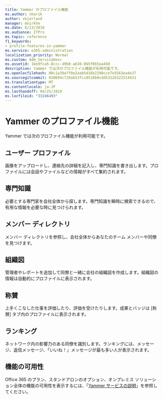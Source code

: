 ```yaml
---
title: Yammer のプロファイル機能
ms.author: sharik
author: skjerland
manager: mnirkhe
ms.date: 6/13/2018
ms.audience: ITPro
ms.topic: reference
f1_keywords:
- profile-features-in-yammer
ms.service: o365-administration
localization_priority: Normal
ms.custom: Adm_ServiceDesc
ms.assetid: 1be9fca5-8ccc-49b8-a638-065f0b5aa450
description: Yammer では次のプロファイル機能が利用可能です。
ms.openlocfilehash: 08c1a39a7f0e2aab5d16b2290cce7e5563ea4e37
ms.sourcegitcommit: 830694c729ab53fcc8518b0cdd5322b322514431
ms.translationtype: MT
ms.contentlocale: ja-JP
ms.lasthandoff: 04/25/2019
ms.locfileid: "33246493"
---
```

# <a name="profile-features-in-yammer"></a>Yammer のプロファイル機能

Yammer では次のプロファイル機能が利用可能です。
  
## <a name="user-profiles"></a>ユーザー プロファイル
<a name="bkmk_UserProfiles"> </a>

画像をアップロードし、連絡先の詳細を記入し、専門知識を書き出します。プロファイルには会話やファイルなどの情報がすべて集約されます。
  
## <a name="expertise"></a>専門知識
<a name="bkmk_Expertise"> </a>

必要とする専門家を会社全体から探します。専門知識を瞬時に検索できるので、有用な情報を必要な時に見つけられます。
  
## <a name="member-directory"></a>メンバー ディレクトリ
<a name="bkmk_MemberDirectory"> </a>

メンバー ディレクトリを参照し、会社全体からあなたのチーム メンバーや同僚を見つけます。
  
## <a name="org-chart"></a>組織図
<a name="bkmk_OrgChart"> </a>

管理者やレポートを追加して同僚と一緒に会社の組織図を作成します。組織図の情報は自動的にプロファイルに表示されます。
  
## <a name="praise"></a>称賛
<a name="bkmk_Praise"> </a>

上手くこなした仕事を評価したり、評価を受けたりします。成果とバッジは [称賛] タブ内のプロファイルに表示されます。
  
## <a name="leaderboards"></a>ランキング
<a name="bkmk_Leaderboards"> </a>

ネットワーク内の影響力のある同僚を識別します。ランキングには、メッセージ、返信メッセージ、「いいね！」メッセージが最も多い人が表示されます。
  
## <a name="feature-availability"></a>機能の可用性
<a name="bkmk_Leaderboards"> </a>

Office 365 のプラン、スタンドアロンのオプション、オンプレミス ソリューション全体の機能の可用性を表示するには、「[Yammer サービスの説明](yammer-service-description.md)」を参照してください。
  

